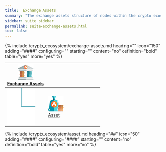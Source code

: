 ```yaml
---
title:  Exchange Assets
summary: "The exchange assets structure of nodes within the crypto ecosystem hierarchy organizes the assets that you wish to work with, within an exchange."
sidebar: suite_sidebar
permalink: suite-exchange-assets.html
toc: false
---
```


{% include /crypto_ecosystem/exchange-assets.md heading="" icon="150" adding="####" configuring="" starting="" content="no" definition="bold" table="yes" more="yes" %}

<table class='hierarchyTable'><thead><tr><th><a href='#exchange-assets' data-toggle='tooltip' data-original-title='{{site.data.crypto_ecosystem.exchange_assets}}'><img src='images/icons/nodes/png50/exchange-assets.png' /><br />Exchange Assets</a></th><th></th><th></th><th></th><th></th><th></th><th></th><th></th><th></th><th></th></tr></thead><tbody>
<tr><td><img src='images/icons/various/png/tree-connector-elbow.png' /></td><td><a href='#asset' data-toggle='tooltip' data-original-title='{{site.data.crypto_ecosystem.asset}}'><img src='images/icons/nodes/png50/asset.png' /><br />Asset</a></td><td></td><td></td><td></td><td></td><td></td><td></td><td></td><td></td></tr></tbody></table>



{% include /crypto_ecosystem/asset.md heading="##" icon="50" adding="####" configuring="####" starting="" content="no" definition="bold" table="yes" more="no" %}

